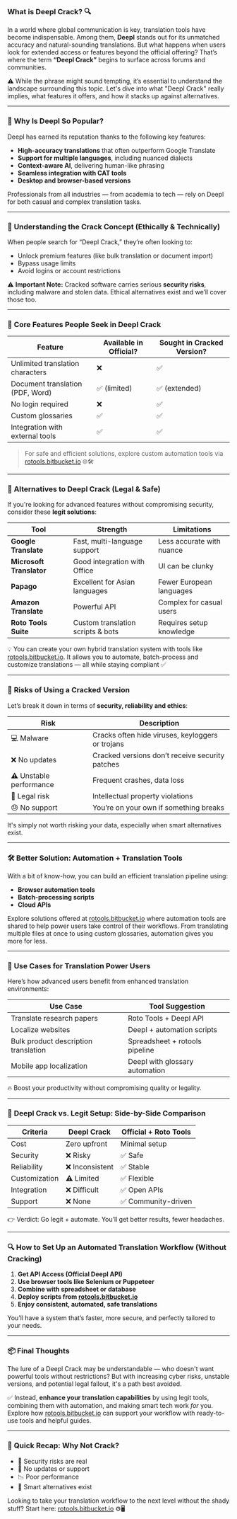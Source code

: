 ### **What is Deepl Crack? 🔍**

In a world where global communication is key, translation tools have become indispensable. Among them, **Deepl** stands out for its unmatched accuracy and natural-sounding translations. But what happens when users look for extended access or features beyond the official offering? That’s where the term **“Deepl Crack”** begins to surface across forums and communities.

⚠️ While the phrase might sound tempting, it’s essential to understand the landscape surrounding this topic. Let's dive into what "Deepl Crack" really implies, what features it offers, and how it stacks up against alternatives.

---

### 🌟 **Why Is Deepl So Popular?**

Deepl has earned its reputation thanks to the following key features:

* **High-accuracy translations** that often outperform Google Translate
* **Support for multiple languages**, including nuanced dialects
* **Context-aware AI**, delivering human-like phrasing
* **Seamless integration with CAT tools**
* **Desktop and browser-based versions**

Professionals from all industries — from academia to tech — rely on Deepl for both casual and complex translation tasks.

---

### 🧠 **Understanding the Crack Concept (Ethically & Technically)**

When people search for “Deepl Crack,” they’re often looking to:

* Unlock premium features (like bulk translation or document import)
* Bypass usage limits
* Avoid logins or account restrictions

⚠️ **Important Note:** Cracked software carries serious **security risks**, including malware and stolen data. Ethical alternatives exist and we’ll cover those too.

---

### 🧩 **Core Features People Seek in Deepl Crack**

| Feature                          | Available in Official? | Sought in Cracked Version? |
| -------------------------------- | ---------------------- | -------------------------- |
| Unlimited translation characters | ❌                      | ✅                          |
| Document translation (PDF, Word) | ✅ (limited)            | ✅ (extended)               |
| No login required                | ❌                      | ✅                          |
| Custom glossaries                | ✅                      | ✅                          |
| Integration with external tools  | ✅                      | ✅                          |

> For safe and efficient solutions, explore custom automation tools via [rotools.bitbucket.io](https://rotools.bitbucket.io) 🌐🛠️

---

### 🧾 **Alternatives to Deepl Crack (Legal & Safe)**

If you're looking for advanced features without compromising security, consider these **legit solutions**:

| Tool                     | Strength                          | Limitations               |
| ------------------------ | --------------------------------- | ------------------------- |
| **Google Translate**     | Fast, multi-language support      | Less accurate with nuance |
| **Microsoft Translator** | Good integration with Office      | UI can be clunky          |
| **Papago**               | Excellent for Asian languages     | Fewer European languages  |
| **Amazon Translate**     | Powerful API                      | Complex for casual users  |
| **Roto Tools Suite**     | Custom translation scripts & bots | Requires setup knowledge  |

💡 You can create your own hybrid translation system with tools like [rotools.bitbucket.io](https://rotools.bitbucket.io). It allows you to automate, batch-process and customize translations — all while staying compliant ✅

---

### 🔐 **Risks of Using a Cracked Version**

Let’s break it down in terms of **security, reliability and ethics**:

| Risk                    | Description                                      |
| ----------------------- | ------------------------------------------------ |
| 💻 Malware              | Cracks often hide viruses, keyloggers or trojans |
| ❌ No updates            | Cracked versions don’t receive security patches  |
| ⚠️ Unstable performance | Frequent crashes, data loss                      |
| 🚫 Legal risk           | Intellectual property violations                 |
| 😓 No support           | You’re on your own if something breaks           |

It's simply not worth risking your data, especially when smart alternatives exist.

---

### 🛠️ **Better Solution: Automation + Translation Tools**

With a bit of know-how, you can build an efficient translation pipeline using:

* **Browser automation tools**
* **Batch-processing scripts**
* **Cloud APIs**

Explore solutions offered at [rotools.bitbucket.io](https://rotools.bitbucket.io) where automation tools are shared to help power users take control of their workflows. From translating multiple files at once to using custom glossaries, automation gives you more for less.

---

### 🤖 **Use Cases for Translation Power Users**

Here’s how advanced users benefit from enhanced translation environments:

| Use Case                             | Tool Suggestion                |
| ------------------------------------ | ------------------------------ |
| Translate research papers            | Roto Tools + Deepl API         |
| Localize websites                    | Deepl + automation scripts     |
| Bulk product description translation | Spreadsheet + rotools pipeline |
| Mobile app localization              | Deepl with glossary automation |

🔥 Boost your productivity without compromising quality or legality.

---

### 🔄 **Deepl Crack vs. Legit Setup: Side-by-Side Comparison**

| Criteria      | Deepl Crack    | Official + Roto Tools |
| ------------- | -------------- | --------------------- |
| Cost          | Zero upfront   | Minimal setup         |
| Security      | ❌ Risky        | ✅ Safe                |
| Reliability   | ❌ Inconsistent | ✅ Stable              |
| Customization | ⚠️ Limited     | ✅ Flexible            |
| Integration   | ❌ Difficult    | ✅ Open APIs           |
| Support       | ❌ None         | ✅ Community-driven    |

👉 Verdict: Go legit + automate. You’ll get better results, fewer headaches.

---

### 🔍 **How to Set Up an Automated Translation Workflow (Without Cracking)**

1. **Get API Access (Official Deepl API)**
2. **Use browser tools like Selenium or Puppeteer**
3. **Combine with spreadsheet or database**
4. **Deploy scripts from [rotools.bitbucket.io](https://rotools.bitbucket.io)**
5. **Enjoy consistent, automated, safe translations**

You’ll have a system that’s faster, more secure, and perfectly tailored to your needs.

---

### 📦 **Final Thoughts**

The lure of a Deepl Crack may be understandable — who doesn't want powerful tools without restrictions? But with increasing cyber risks, unstable versions, and potential legal fallout, it's a path best avoided.

✅ Instead, **enhance your translation capabilities** by using legit tools, combining them with automation, and making smart tech work *for* you. Explore how [rotools.bitbucket.io](https://rotools.bitbucket.io) can support your workflow with ready-to-use tools and helpful guides.

---

### 🎯 **Quick Recap: Why Not Crack?**

* 🚫 Security risks are real
* 🛑 No updates or support
* 📉 Poor performance
* 🧠 Smart alternatives exist

Looking to take your translation workflow to the next level without the shady stuff? Start here: [rotools.bitbucket.io](https://rotools.bitbucket.io) ⚙️🖥️
